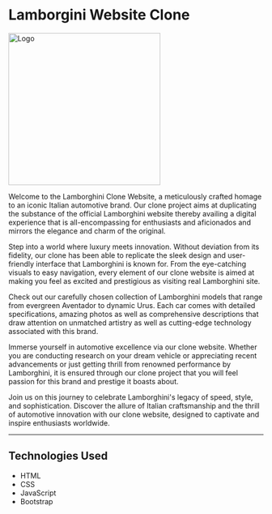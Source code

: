 # Lamborgini Website Clone
<p><img align="center" src="https://media0.giphy.com/media/FZdBRu4KAMEc9fK7ET/giphy.gif?cid=6c09b952ok0d2uxulzxryk9loodiju9953rtv04q9pfjcnfc&ep=v1_internal_gif_by_id&rid=giphy.gif&ct=s" alt="Logo" width="300px"/></p>

<p>
Welcome to the Lamborghini Clone Website, a meticulously crafted homage to an iconic Italian automotive brand. Our clone project aims at duplicating the substance of the official Lamborghini website thereby availing a digital experience that is all-encompassing for enthusiasts and aficionados and mirrors the elegance and charm of the original.

Step into a world where luxury meets innovation. Without deviation from its fidelity, our clone has been able to replicate the sleek design and user-friendly interface that Lamborghini is known for. From the eye-catching visuals to easy navigation, every element of our clone website is aimed at making you feel as excited and prestigious as visiting real Lamborghini site.

Check out our carefully chosen collection of Lamborghini models that range from evergreen Aventador to dynamic Urus. Each car comes with detailed specifications, amazing photos as well as comprehensive descriptions that draw attention on unmatched artistry as well as cutting-edge technology associated with this brand.

Immerse yourself in automotive excellence via our clone website. Whether you are conducting research on your dream vehicle or appreciating recent advancements or just getting thrill from renowned performance by Lamborghini, it is ensured through our clone project that you will feel passion for this brand and prestige it boasts about.

Join us on this journey to celebrate Lamborghini's legacy of speed, style, and sophistication. Discover the allure of Italian craftsmanship and the thrill of automotive innovation with our clone website, designed to captivate and inspire enthusiasts worldwide.
</p>

<hr>
<h2>Technologies Used</h2>
<ul>
<li>HTML</li>
<li>CSS</li>
<li>JavaScript</li>
<li>Bootstrap</li>
</ul>
